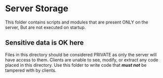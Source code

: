 # Server Storage
This folder contains scripts and modules that are present ONLY on the server, But are not executed on startup.

## Sensitive data is OK here
Files in this directory should be considered PRIVATE as only the server will have access to them.
Clients are unable to see, modify, or extract any code placed in this directory.
Use this folder to write code that ***must not*** be tampered with by clients.